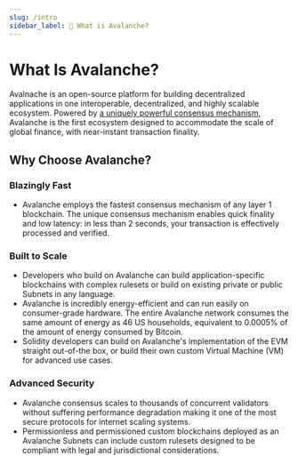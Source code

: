 ```yaml
---
slug: /intro
sidebar_label: 🔺 What is Avalanche?
---
```


# What Is Avalanche?

Avalnache is an open-source platform for building decentralized applications in one
interoperable, decentralized, and highly scalable ecosystem. Powered by [a uniquely powerful consensus
mechanism](/learn/avalanche/avalanche-consensus.md), Avalanche is the first ecosystem designed to
accommodate the scale of global finance, with near-instant transaction finality. 

## Why Choose Avalanche?

### Blazingly Fast

- Avalanche employs the fastest consensus mechanism of any layer 1 blockchain. The unique consensus
mechanism enables quick finality and low latency: in less than 2 seconds, your transaction is
effectively processed and verified.

### Built to Scale

- Developers who build on Avalanche can build application-specific blockchains with complex rulesets
or build on existing private or public Subnets in any language. 
- Avalanche is incredibly energy-efficient and can run easily on consumer-grade hardware.
The entire Avalanche network consumes the same amount of energy as 46 US households, equivalent to
0.0005% of the amount of energy consumed by Bitcoin.
- Solidity developers can build on Avalanche's implementation of the EVM straight out-of-the box, or
build their own custom Virtual Machine (VM) for advanced use cases.

### Advanced Security

- Avalanche consensus scales to thousands of concurrent validators without suffering performance
degradation making it one of the most secure protocols for internet scaling systems. 
- Permissionless and permissioned custom blockchains deployed as an Avalanche Subnets can include custom
rulesets designed to be compliant with legal and jurisdictional considerations.
